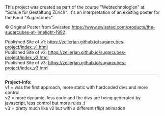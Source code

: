 This project was created as part of the course "Webtechnologien" at "Schule für Gestaltung Zürich". It's an interpretation of an existing poster for the Band "Sugarcubes".


© Original Poster from Swissted
https://www.swissted.com/products/the-sugarcubes-at-limelight-1992

Published Site of v1: https://zellerjan.github.io/sugarcubes-project/index_v1.html <br>
Published Site of v2: https://zellerjan.github.io/sugarcubes-project/index_v2.html <br>
Published Site of v3: https://zellerjan.github.io/sugarcubes-project/index_v3.html
________________
<b>Project-Info:</b><br>
v1 = was the first approach, more static with hardcoded divs and more control <br>
v2 = more dynamic, less code and the divs are being generated by javascript, less control but more rules ;) <br>
v3 = pretty much like v2 but with a different (flip) animation
